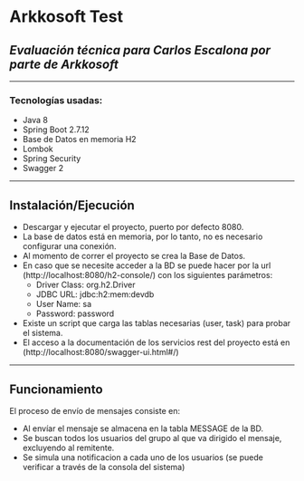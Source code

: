 # Arkkosoft Test
## _Evaluación técnica para Carlos Escalona por parte de Arkkosoft_
-------------------------------------------------------------------
### Tecnologías usadas:
- Java 8
- Spring Boot 2.7.12
- Base de Datos en memoria H2
- Lombok
- Spring Security
- Swagger 2

-------------------------------------------------------------------

## Instalación/Ejecución
- Descargar y ejecutar el proyecto, puerto por defecto 8080.
- La base de datos está en memoria, por lo tanto, no es necesario configurar una conexión.
- Al momento de correr el proyecto se crea la Base de Datos.
- En caso que se necesite acceder a la BD se puede hacer por la url (http://localhost:8080/h2-console/) con los siguientes parámetros:
    * Driver Class:  org.h2.Driver
    * JDBC URL: jdbc:h2:mem:devdb
    * User Name: sa
    * Password:  password
- Existe un script que carga las tablas necesarias (user, task) para probar el sistema.
- El acceso a la documentación de los servicios rest del proyecto está en (http://localhost:8080/swagger-ui.html#/)
-------------------------------------------------------------------

## Funcionamiento
El proceso de envío de mensajes consiste en:
- Al envíar el mensaje se almacena en la tabla MESSAGE de la BD.
- Se buscan todos los usuarios del grupo al que va dirigido el mensaje, excluyendo al remitente.
- Se simula una notificacion a cada uno de los usuarios (se puede verificar a través de la consola del sistema)
  